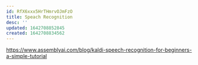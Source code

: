 ```yaml
---
id: RfX6xxx5HrTHmrvOJmFzO
title: Speach Recognition
desc: ''
updated: 1642708852845
created: 1642708834562
---
```


<https://www.assemblyai.com/blog/kaldi-speech-recognition-for-beginners-a-simple-tutorial>
